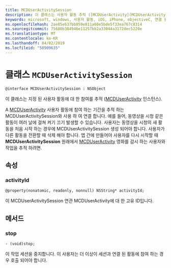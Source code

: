```yaml
---
title: MCDUserActivitySession
description: 이 클래스는 사용자 활동 추적 ([MCDUserActivity](MCDUserActivity.md) 인스턴스)는 사용자 활동에 참여 하는 동안.
keywords: microsoft, windows, 사용자 활동, iOS, iPhone, objectiveC, 연결 된 장치, 프로젝트 로마
ms.openlocfilehash: 2ae85e637bb059e811a60e5bde5f33ea767c8314
ms.sourcegitcommit: 75680b384946e11257bb2a33044a3172dec5220e
ms.translationtype: MT
ms.contentlocale: ko-KR
ms.lasthandoff: 04/02/2019
ms.locfileid: "58909635"
---
```

# <a name="class-mcduseractivitysession"></a>클래스 `MCDUserActivitySession`

```
@interface MCDUserActivitySession : NSObject
```

이 클래스는 지정 된 사용자 활동에 대 한 참여를 추적 ([MCDUserActivity](MCDUserActivity.md) 인스턴스).

A [MCDUserActivity](MCDUserActivity.md) 사용자 활동에 참여 하는 기간을 추적 하는 MCDUserActivitySession와 사용 하 여 연결 합니다. 예를 들어, 동영상을 시청 같은 활동이 여러 날에 걸쳐 켜기 끄기 발생할 수 있습니다. 사용자는 동영상을 시청의 새 활동을 처음 시작 하는 경우에 MCDUserActivitySession 생성 되어야 합니다. 사용자가 다른 활동을 전환할 때 삭제 해야 합니다. 앱 간에 만들어야 사용자를 다시 시작할 때 **MCDUserActivitySession** 원래에서 [MCDUserActivity](MCDUserActivity.md) 영화를 감시 하는 사용자와 작업을 추적 하려면.


## <a name="properties"></a>속성

### <a name="activityid"></a>activityId
`@property(nonatomic, readonly, nonnull) NSString* activityId;`

이 MCDUserActivitySession 연관 MCDUserActivity에 대 한 고유 ID입니다.

## <a name="methods"></a>메서드

### <a name="stop"></a>stop
`- (void)stop;`

이 작업 세션을 중지합니다. 이 사용자는 더 이상이 세션과 연결 된 활동에 참여 하는 경우 호출 되어야 합니다.
